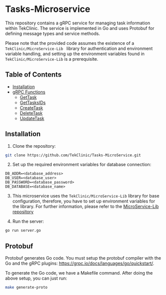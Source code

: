 # Tasks-Microservice

This repository contains a gRPC service for managing task information within TekClinic.
The service is implemented in Go and uses Protobuf for defining message types and service methods.

Please note that the provided code assumes the existence of a `TekClinic/MicroService-Lib `
library for authentication and environment variable handling,
and setting up the environment variables found in `TekClinic/MicroService-Lib` is a prerequisite.

## Table of Contents

- [Installation](#installation)
- [gRPC Functions](docs/grpc.md#grpc-functions)
    - [GetTask](docs/grpc.md#gettask)
    - [GetTasksIDs](docs/grpc.md#gettasksids)
    - [CreateTask](docs/grpc.md#createtask)
    - [DeleteTask](docs/grpc.md#deletetask)
    - [UpdateTask](docs/grpc.md#updatetask)

## Installation

1. Clone the repository:

```bash
git clone https://github.com/TekClinic/Tasks-MicroService.git
```

2. Set up the required environment variables for database connection:

```
DB_ADDR=<database_address>
DB_USER=<database_user>
DB_PASSWORD=<database_password>
DB_DATABASE=<database_name>
```

3. This microservice uses the `TekClinic/MicroService-Lib` library for base configuration,
   therefore, you have to set up environment variables for the library.
   For further information, please refer to
   the [MicroService-Lib repository](https://github.com/TekClinic/MicroService-Lib)

4. Run the server:

```bash
go run server.go
```

## Protobuf

Protobuf generates Go code. You must setup the protobuf compiler with the Go and the gRPC plugins: https://grpc.io/docs/languages/go/quickstart/.

To generate the Go code, we have a Makefile command. After doing the above
setup, you can just run:

```bash
make generate-proto
```
